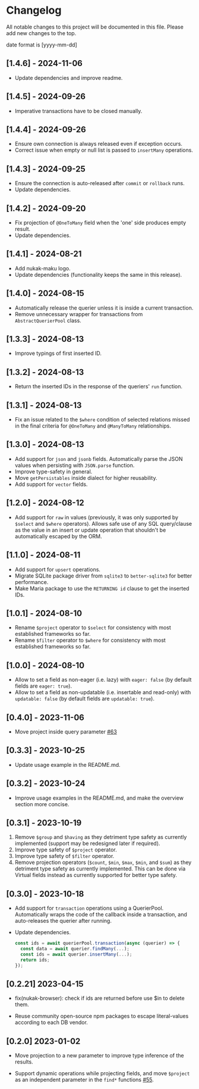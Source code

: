 # Changelog

All notable changes to this project will be documented in this file. Please add new changes to the top.

date format is [yyyy-mm-dd]

## [1.4.6] - 2024-11-06

- Update dependencies and improve readme.

## [1.4.5] - 2024-09-26

- Imperative transactions have to be closed manually.

## [1.4.4] - 2024-09-26

- Ensure own connection is always released even if exception occurs.
- Correct issue when empty or null list is passed to `insertMany` operations.

## [1.4.3] - 2024-09-25

- Ensure the connection is auto-released after `commit` or `rollback` runs.
- Update dependencies.

## [1.4.2] - 2024-09-20

- Fix projection of `@OneToMany` field when the 'one' side produces empty result.
- Update dependencies.

## [1.4.1] - 2024-08-21

- Add nukak-maku logo.
- Update dependencies (functionality keeps the same in this release).

## [1.4.0] - 2024-08-15

- Automatically release the querier unless it is inside a current transaction.
- Remove unnecessary wrapper for transactions from `AbstractQuerierPool` class.

## [1.3.3] - 2024-08-13

- Improve typings of first inserted ID.

## [1.3.2] - 2024-08-13

- Return the inserted IDs in the response of the queriers' `run` function.

## [1.3.1] - 2024-08-13

- Fix an issue related to the `$where` condition of selected relations missed in the final criteria for `@OneToMany` and `@ManyToMany` relationships.

## [1.3.0] - 2024-08-13

- Add support for `json` and `jsonb` fields. Automatically parse the JSON values when persisting with `JSON.parse` function.
- Improve type-safety in general.
- Move `getPersistables` inside dialect for higher reusability.
- Add support for `vector` fields.

## [1.2.0] - 2024-08-12

- Add support for `raw` in values (previously, it was only supported by `$select` and `$where` operators). Allows safe use of any SQL query/clause as the value in an insert or update operation that shouldn't be automatically escaped by the ORM.

## [1.1.0] - 2024-08-11

- Add support for `upsert` operations.
- Migrate SQLite package driver from `sqlite3` to `better-sqlite3` for better performance.
- Make Maria package to use the `RETURNING id` clause to get the inserted IDs.

## [1.0.1] - 2024-08-10

- Rename `$project` operator to `$select` for consistency with most established frameworks so far.
- Rename `$filter` operator to `$where` for consistency with most established frameworks so far.

## [1.0.0] - 2024-08-10

- Allow to set a field as non-eager (i.e. lazy) with `eager: false` (by default fields are `eager: true`).
- Allow to set a field as non-updatable (i.e. insertable and read-only) with `updatable: false` (by default fields are `updatable: true`).

## [0.4.0] - 2023-11-06

- Move project inside query parameter [#63](https://github.com/rogerpadilla/nukak/pull/63)

## [0.3.3] - 2023-10-25

- Update usage example in the README.md.

## [0.3.2] - 2023-10-24

- Improve usage examples in the README.md, and make the overview section more concise.

## [0.3.1] - 2023-10-19

1. Remove `$group` and `$having` as they detriment type safety as currently implemented (support may be redesigned later if required).
2. Improve type safety of `$project` operator.
3. Improve type safety of `$filter` operator.
4. Remove projection operators (`$count`, `$min`, `$max`, `$min`, and `$sum`) as they detriment type safety as currently implemented. This can be done via Virtual fields instead as currently supported for better type safety.

## [0.3.0] - 2023-10-18

- Add support for `transaction` operations using a QuerierPool.
  Automatically wraps the code of the callback inside a transaction, and auto-releases the querier after running.
- Update dependencies.

  ```ts
  const ids = await querierPool.transaction(async (querier) => {
    const data = await querier.findMany(...);
    const ids = await querier.insertMany(...);
    return ids;
  });
  ```

## [0.2.21] 2023-04-15

- fix(nukak-browser): check if ids are returned before use $in to delete them.

- Reuse community open-source npm packages to escape literal-values according to each DB vendor.

## [0.2.0] 2023-01-02

- Move projection to a new parameter to improve type inference of the results.

- Support dynamic operations while projecting fields, and move `$project` as an independent parameter in the `find*` functions [#55](https://github.com/rogerpadilla/nukak/pull/55).
